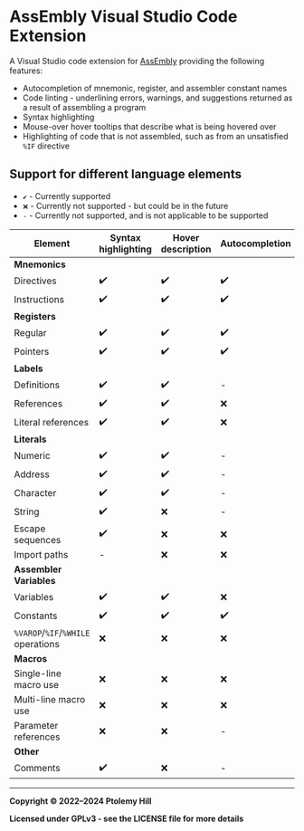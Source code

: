# AssEmbly Visual Studio Code Extension

A Visual Studio code extension for [AssEmbly](https://github.com/TollyH/AssEmbly) providing the following features:

- Autocompletion of mnemonic, register, and assembler constant names
- Code linting - underlining errors, warnings, and suggestions returned as a result of assembling a program
- Syntax highlighting
- Mouse-over hover tooltips that describe what is being hovered over
- Highlighting of code that is not assembled, such as from an unsatisfied `%IF` directive

## Support for different language elements

- `✔️` - Currently supported
- `❌` - Currently not supported - but could be in the future
- `-` - Currently not supported, and is not applicable to be supported

| Element                              | Syntax highlighting | Hover description | Autocompletion|
|--------------------------------------|---------------------|-------------------|---------------|
| **Mnemonics**                        |                     |                   |               |
|   Directives                         | ✔️                  | ✔️                | ✔️            |
|   Instructions                       | ✔️                  | ✔️                | ✔️            |
| **Registers**                        |                     |                   |               |
|   Regular                            | ✔️                  | ✔️                | ✔️            |
|   Pointers                           | ✔️                  | ✔️                | ✔️            |
| **Labels**                           |                     |                   |               |
|   Definitions                        | ✔️                  | ✔️                | -             |
|   References                         | ✔️                  | ✔️                | ❌            |
|   Literal references                 | ✔️                  | ✔️                | ❌            |
| **Literals**                         |                     |                   |               |
|   Numeric                            | ✔️                  | ✔️                | -             |
|   Address                            | ✔️                  | ✔️                | -             |
|   Character                          | ✔️                  | ✔️                | -             |
|   String                             | ✔️                  | ❌                | -             |
|   Escape sequences                   | ✔️                  | ❌                | ❌            |
|   Import paths                       | -                   | ❌                | ❌            |
| **Assembler Variables**              |                     |                   |               |
|   Variables                          | ✔️                  | ✔️                | ❌            |
|   Constants                          | ✔️                  | ✔️                | ✔️            |
|   `%VAROP`/`%IF`/`%WHILE` operations | ❌                  | ❌                | ❌            |
| **Macros**                           |                     |                   |               |
|   Single-line macro use              | ❌                  | ❌                | ❌            |
|   Multi-line macro use               | ❌                  | ❌                | ❌            |
|   Parameter references               | ❌                  | ❌                | -             |
| **Other**                            |                     |                   |               |
|   Comments                           | ✔️                  | ❌                | -             |

---

**Copyright © 2022–2024  Ptolemy Hill**

**Licensed under GPLv3 - see the LICENSE file for more details**
